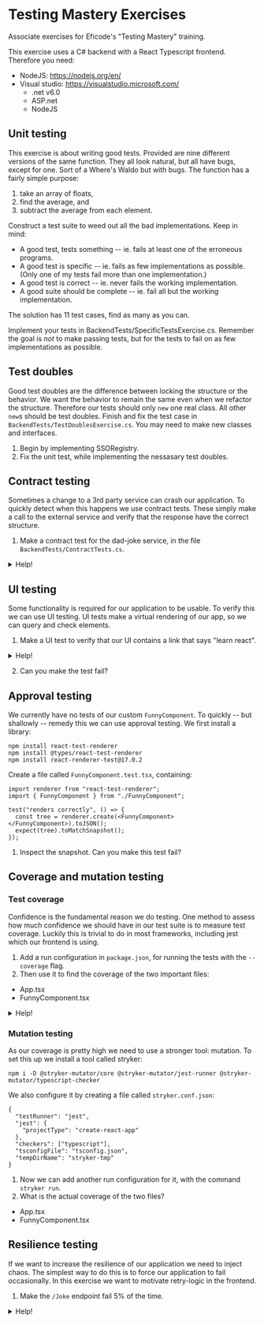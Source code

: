 # Testing Mastery Exercises

Associate exercises for Eficode's "Testing Mastery" training. 

This exercise uses a C# backend with a React Typescript frontend. Therefore you need: 

* NodeJS: https://nodejs.org/en/
* Visual studio: https://visualstudio.microsoft.com/ 
  - .net v6.0
  - ASP.net
  - NodeJS

## Unit testing

This exercise is about writing good tests. Provided are nine different versions of the same function. They all look natural, but all have bugs, except for one. Sort of a Where's Waldo but with bugs. The function has a fairly simple purpose:

1. take an array of floats,
2. find the average, and
3. subtract the average from each element.

Construct a test suite to weed out all the bad implementations. Keep in mind:

* A good test, tests something -- ie. fails at least one of the erroneous programs.
* A good test is specific -- ie. fails as few implementations as possible. (Only one of my tests fail more than one implementation.)
* A good test is correct -- ie. never fails the working implementation.
* A good suite should be complete -- ie. fail all but the working implementation.

The solution has 11 test cases, find as many as you can.

Implement your tests in BackendTests/SpecificTestsExercise.cs. Remember the goal is _not_ to make passing tests, but for the tests to fail on as few implementations as possible.

## Test doubles

Good test doubles are the difference between locking the structure or the behavior. We want the behavior to remain the same even when we refactor the structure. Therefore our tests should only `new` one real class. All other `new`s should be test doubles. Finish and fix the test case in `BackendTests/TestDoublesExercise.cs`. You may need to make new classes and interfaces. 

1. Begin by implementing SSORegistry.
2. Fix the unit test, while implementing the nessasary test doubles.

## Contract testing

Sometimes a change to a 3rd party service can crash our application. To quickly detect when this happens we use contract tests. These simply make a call to the external service and verify that the response have the correct structure. 

1. Make a contract test for the dad-joke service, in the file `BackendTests/ContractTests.cs`.

<details>
  <summary>Help!</summary>

Take inspiration from `Backend/Outgoing/DadJoke.cs`.
</details>

## UI testing

Some functionality is required for our application to be usable. To verify this we can use UI testing. UI tests make a virtual rendering of our app, so we can query and check elements. 

1. Make a UI test to verify that our UI contains a link that says "learn react".

<details>
  <summary>Help!</summary>

Create a file called `App.test.tsx`, containing:

```
import { render, screen } from "@testing-library/react";
import App from "./App";

test("renders learn react link", () => {
  render(<App />);
  const linkElement = screen.getByText(/learn react/i);
  expect(linkElement).toBeInTheDocument();
});
```

</details>

2. Can you make the test fail?

## Approval testing

We currently have no tests of our custom `FunnyComponent`. To quickly -- but shallowly -- remedy this we can use approval testing. We first install a library:

```
npm install react-test-renderer
npm install @types/react-test-renderer
npm install react-renderer-test@17.0.2
```

Create a file called `FunnyComponent.test.tsx`, containing:

```
import renderer from "react-test-renderer";
import { FunnyComponent } from "./FunnyComponent";

test("renders correctly", () => {
  const tree = renderer.create(<FunnyComponent></FunnyComponent>).toJSON();
  expect(tree).toMatchSnapshot();
});
```

1. Inspect the snapshot. Can you make this test fail?

## Coverage and mutation testing

### Test coverage

Confidence is the fundamental reason we do testing. One method to assess how much confidence we should have in our test suite is to measure test coverage. Luckily this is trivial to do in most frameworks, including jest which our frontend is using. 
1. Add a run configuration in `package.json`, for running the tests with the `--coverage` flag. 
2. Then use it to find the coverage of the two important files: 
  * App.tsx
  * FunnyComponent.tsx

<details>
  <summary>Help!</summary>

1. Put this in package.json.  

```
  ...
  "scripts": {
    "test": "react-scripts test",
    "coverage": "react-scripts test --coverage",
    ...
```

2. Then run the command `npm run coverage`.
</details>

### Mutation testing

As our coverage is pretty high we need to use a stronger tool: mutation. To set this up we install a tool called stryker:

```
npm i -D @stryker-mutator/core @stryker-mutator/jest-runner @stryker-mutator/typescript-checker
```

We also configure it by creating a file called `stryker.conf.json`:

```
{
  "testRunner": "jest",
  "jest": {
    "projectType": "create-react-app"
  },
  "checkers": ["typescript"],
  "tsconfigFile": "tsconfig.json",
  "tempDirName": "stryker-tmp"
}
```

1. Now we can add another run configuration for it, with the command `stryker run`. 
2. What is the actual coverage of the two files?
  * App.tsx
  * FunnyComponent.tsx

## Resilience testing

If we want to increase the resilience of our application we need to inject chaos. The simplest way to do this is to force our application to fail occasionally. In this exercise we want to motivate retry-logic in the frontend. 

1. Make the `/Joke` endpoint fail 5% of the time.

<details>
  <summary>Help!</summary>

In `Backend/Controllers/JokeController.cs`, modify the `Get`-method to throw an exception if a random float is less than 0.05.

</details>

